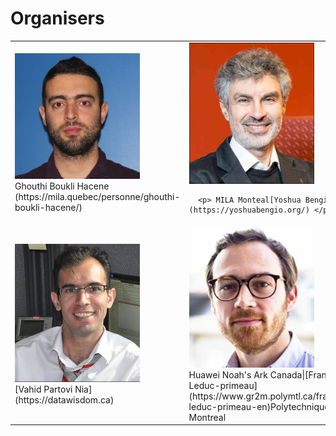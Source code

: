 # Organisers

<table>
 <tr>
    <td>  
      <img src="/orginisers_pictures/UserImage.jpg" alt="Ghouthi Boukli Hacene" width="200"/>
     <br>
      Ghouthi Boukli Hacene (https://mila.quebec/personne/ghouthi-boukli-hacene/)
   </td>
    <td>  
     <img src="/orginisers_pictures/Yoshua_bengio.jpeg" alt="Yoshua Bengio" width="200" />
    
      <p> MILA Monteal[Yoshua Bengio](https://yoshuabengio.org/) </p> 
   </td>
   <td>  
    <img src="/orginisers_pictures/goncalo.jpeg" alt="Gonçalo Mordido" width="200" />
    <br>
    MILA Montreal[Gonçalo Mordido]() Polytechnique Montrea
   </td>
  </tr> 
  <tr>
    <td>  
     <img src="/orginisers_pictures/vahid_photo.png" alt="Vahid Partovi Nia‬" width="200"/>
     <br>
   [Vahid Partovi Nia](https://datawisdom.ca)
   </td>
    <td>  
      <img src="/orginisers_pictures/leduc-primeau-francois.jpg" alt="François Leduc-primeau" width="200"/>
 <br>
      Huawei Noah's Ark Canada|[François Leduc-primeau](https://www.gr2m.polymtl.ca/francois-leduc-primeau-en)Polytechnique Montreal
   </td>
   <td>  
    <img src="/orginisers_pictures/JG1.jpg" alt="Julie Grollier" width="200" height="250"/>
 <br>
   [Julie Grollier](http://julie.grollier.free.fr)
   CNRS, Thales
   </td>
  </tr>
</table>







